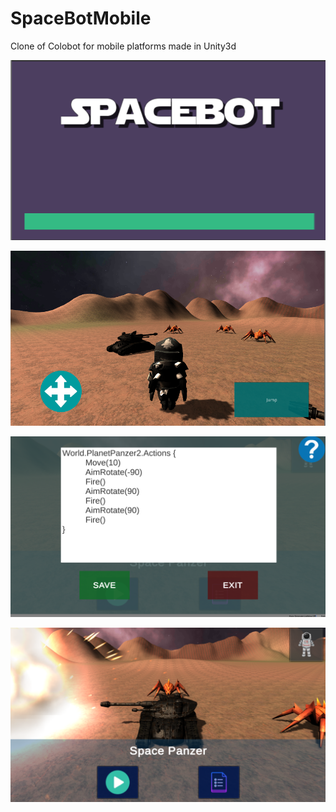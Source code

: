 # SpaceBotMobile
Clone of Colobot for mobile platforms made in Unity3d

![Menu](https://github.com/intfloatbool/SpaceBotMobile/blob/master/screens/1.PNG)

![Overview](https://github.com/intfloatbool/SpaceBotMobile/blob/master/screens/2.PNG)

![Code_editor](https://github.com/intfloatbool/SpaceBotMobile/blob/master/screens/3.PNG)

![Action](https://github.com/intfloatbool/SpaceBotMobile/blob/master/screens/4.PNG)
